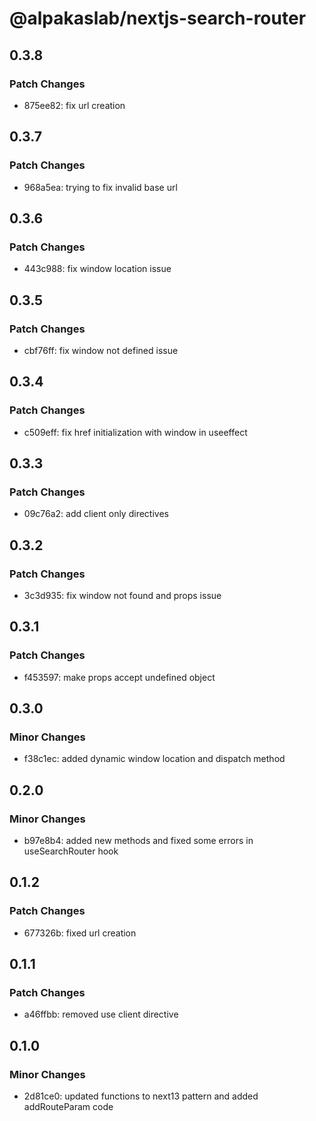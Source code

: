 # @alpakaslab/nextjs-search-router

## 0.3.8

### Patch Changes

- 875ee82: fix url creation

## 0.3.7

### Patch Changes

- 968a5ea: trying to fix invalid base url

## 0.3.6

### Patch Changes

- 443c988: fix window location issue

## 0.3.5

### Patch Changes

- cbf76ff: fix window not defined issue

## 0.3.4

### Patch Changes

- c509eff: fix href initialization with window in useeffect

## 0.3.3

### Patch Changes

- 09c76a2: add client only directives

## 0.3.2

### Patch Changes

- 3c3d935: fix window not found and props issue

## 0.3.1

### Patch Changes

- f453597: make props accept undefined object

## 0.3.0

### Minor Changes

- f38c1ec: added dynamic window location and dispatch method

## 0.2.0

### Minor Changes

- b97e8b4: added new methods and fixed some errors in useSearchRouter hook

## 0.1.2

### Patch Changes

- 677326b: fixed url creation

## 0.1.1

### Patch Changes

- a46ffbb: removed use client directive

## 0.1.0

### Minor Changes

- 2d81ce0: updated functions to next13 pattern and added addRouteParam code
